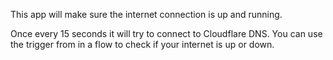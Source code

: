 This app will make sure the internet connection is up and running.

Once every 15 seconds it will try to connect to Cloudflare DNS. 
You can use the trigger from in a flow to check if your internet is up or down.

